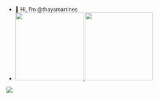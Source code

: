 - 👋 Hi, I’m @thaysmartines
- <div alinhar = "centro">
  <a href="https://github.com/thaysmartines">
  <img height="180em" src="https://github-readme-stats.vercel.app/api?username=thaysmartines&show_icons=true&theme=dark&include_all_commits=true&count_private=true"/>
  <img height="180em" src="https://github-readme-stats.vercel.app/api/top-langs/?username=thaysmartines&layout=compact&langs_count=7&theme=dark"/>
</div>
   <a href="https://www.linkedin.com/in/thays-martines-622161214/" target="_blank"><img src="https://img.shields.io/badge/-LinkedIn-%230077B5?style=for-the-badge&logo=linkedin&logoColor=white" target="_blank"></a>
  </div>

